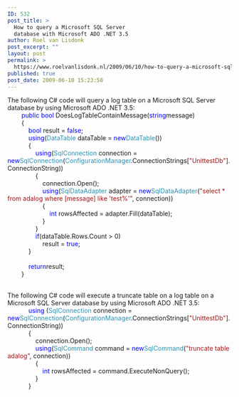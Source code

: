 ```yaml
---
ID: 532
post_title: >
  How to query a Microsoft SQL Server
  database with Microsoft ADO .NET 3.5
author: Roel van Lisdonk
post_excerpt: ""
layout: post
permalink: >
  https://www.roelvanlisdonk.nl/2009/06/10/how-to-query-a-microsoft-sql-server-database-with-microsoft-ado-net-35/
published: true
post_date: 2009-06-10 15:23:50
---
```

<p>The following C# code will query a log table on a Microsoft SQL Server database by using Microsoft ADO .NET 3.5:   <br /><span style="color: blue">&#160;&#160;&#160;&#160;&#160;&#160;&#160; public bool </span>DoesLogTableContainMessage(<span style="color: blue">string</span>message)    <br />&#160;&#160;&#160;&#160;&#160;&#160;&#160; {    <br />&#160;&#160;&#160;&#160;&#160;&#160;&#160;&#160;&#160;&#160;&#160; <span style="color: blue">bool </span>result = <span style="color: blue">false</span>;    <br />&#160;&#160;&#160;&#160;&#160;&#160;&#160;&#160;&#160;&#160;&#160; <span style="color: blue">using</span>(<span style="color: #2b91af">DataTable </span>dataTable = <span style="color: blue">new</span><span style="color: #2b91af">DataTable</span>())    <br />&#160;&#160;&#160;&#160;&#160;&#160;&#160;&#160;&#160;&#160;&#160; {    <br />&#160;&#160;&#160;&#160;&#160;&#160;&#160;&#160;&#160;&#160;&#160;&#160;&#160;&#160;&#160; <span style="color: blue">using</span>(<span style="color: #2b91af">SqlConnection </span>connection = <span style="color: blue">new</span><span style="color: #2b91af">SqlConnection</span>(<span style="color: #2b91af">ConfigurationManager</span>.ConnectionStrings[<span style="color: #a31515">&quot;UnittestDb&quot;</span>].ConnectionString))    <br />&#160;&#160;&#160;&#160;&#160;&#160;&#160;&#160;&#160;&#160;&#160;&#160;&#160;&#160;&#160; {    <br />&#160;&#160;&#160;&#160;&#160;&#160;&#160;&#160;&#160;&#160;&#160;&#160;&#160;&#160;&#160;&#160;&#160;&#160;&#160; connection.Open();    <br />&#160;&#160;&#160;&#160;&#160;&#160;&#160;&#160;&#160;&#160;&#160;&#160;&#160;&#160;&#160;&#160;&#160;&#160;&#160; <span style="color: blue">using</span>(<span style="color: #2b91af">SqlDataAdapter </span>adapter = <span style="color: blue">new</span><span style="color: #2b91af">SqlDataAdapter</span>(<span style="color: #a31515">&quot;select * from adalog where [message] like 'test%'&quot;</span>, connection))    <br />&#160;&#160;&#160;&#160;&#160;&#160;&#160;&#160;&#160;&#160;&#160;&#160;&#160;&#160;&#160;&#160;&#160;&#160;&#160; {    <br />&#160;&#160;&#160;&#160;&#160;&#160;&#160;&#160;&#160;&#160;&#160;&#160;&#160;&#160;&#160;&#160;&#160;&#160;&#160;&#160;&#160;&#160;&#160; <span style="color: blue">int </span>rowsAffected = adapter.Fill(dataTable);    <br />&#160;&#160;&#160;&#160;&#160;&#160;&#160;&#160;&#160;&#160;&#160;&#160;&#160;&#160;&#160;&#160;&#160;&#160;&#160; }    <br />&#160;&#160;&#160;&#160;&#160;&#160;&#160;&#160;&#160;&#160;&#160;&#160;&#160;&#160;&#160; }    <br />&#160;&#160;&#160;&#160;&#160;&#160;&#160;&#160;&#160;&#160;&#160;&#160;&#160;&#160;&#160; <span style="color: blue">if</span>(dataTable.Rows.Count &gt; 0)    <br />&#160;&#160;&#160;&#160;&#160;&#160;&#160;&#160;&#160;&#160;&#160;&#160;&#160;&#160;&#160;&#160;&#160;&#160;&#160; result = <span style="color: blue">true</span>;    <br />&#160;&#160;&#160;&#160;&#160;&#160;&#160;&#160;&#160;&#160;&#160; }    <br />    <br />&#160;&#160;&#160;&#160;&#160;&#160;&#160;&#160;&#160;&#160;&#160; <span style="color: blue">return</span>result;    <br />&#160;&#160;&#160;&#160;&#160;&#160;&#160; }</p> <a href="http://11011.net/software/vspaste"></a>  <p>   <br />The following C# code will execute a truncate table on a log table on a Microsoft SQL Server database by using Microsoft ADO .NET 3.5:    <br /><span style="color: blue">&#160;&#160;&#160;&#160;&#160;&#160;&#160;&#160;&#160;&#160;&#160; using </span>(<span style="color: #2b91af">SqlConnection </span>connection = <span style="color: blue">new</span><span style="color: #2b91af">SqlConnection</span>(<span style="color: #2b91af">ConfigurationManager</span>.ConnectionStrings[<span style="color: #a31515">&quot;UnittestDb&quot;</span>].ConnectionString))    <br />&#160;&#160;&#160;&#160;&#160;&#160;&#160;&#160;&#160;&#160;&#160; {    <br />&#160;&#160;&#160;&#160;&#160;&#160;&#160;&#160;&#160;&#160;&#160;&#160;&#160;&#160;&#160; connection.Open();    <br />&#160;&#160;&#160;&#160;&#160;&#160;&#160;&#160;&#160;&#160;&#160;&#160;&#160;&#160;&#160; <span style="color: blue">using</span>(<span style="color: #2b91af">SqlCommand </span>command = <span style="color: blue">new</span><span style="color: #2b91af">SqlCommand</span>(<span style="color: #a31515">&quot;truncate table adalog&quot;</span>, connection))    <br />&#160;&#160;&#160;&#160;&#160;&#160;&#160;&#160;&#160;&#160;&#160;&#160;&#160;&#160;&#160; {    <br />&#160;&#160;&#160;&#160;&#160;&#160;&#160;&#160;&#160;&#160;&#160;&#160;&#160;&#160;&#160;&#160;&#160;&#160;&#160; <span style="color: blue">int </span>rowsAffected = command.ExecuteNonQuery();    <br />&#160;&#160;&#160;&#160;&#160;&#160;&#160;&#160;&#160;&#160;&#160;&#160;&#160;&#160;&#160; }    <br />&#160;&#160;&#160;&#160;&#160;&#160;&#160;&#160;&#160;&#160;&#160; }</p> <a href="http://11011.net/software/vspaste"></a>